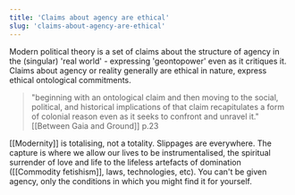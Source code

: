 ```yaml
---
title: 'Claims about agency are ethical'
slug: 'claims-about-agency-are-ethical'
---
```


Modern political theory is a set of claims about the structure of agency in the (singular) 'real world' - expressing 'geontopower' even as it critiques it. Claims about agency or reality generally are ethical in nature, express ethical ontological commitments. 

>"beginning with an ontological claim and then moving to the social, political, and historical implications of that claim recapitulates a form of colonial reason even as it seeks to confront and unravel it." [[Between Gaia and Ground]] p.23

[[Modernity]] is totalising, not a totality. Slippages are everywhere. The capture is where we allow our lives to be instrumentalised, the spiritual surrender of love and life to the lifeless artefacts of domination ([[Commodity fetishism]], laws, technologies, etc). You can't be given agency, only the conditions in which you might find it for yourself.